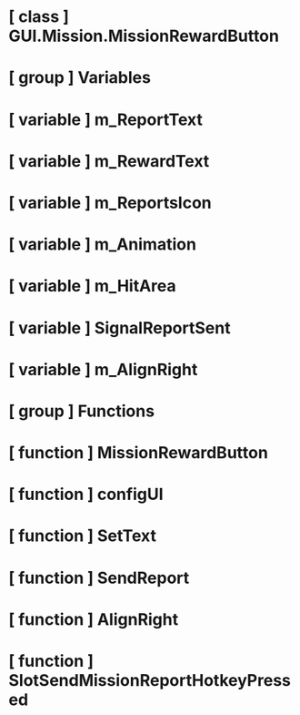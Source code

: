 # [ class ] GUI.Mission.MissionRewardButton

# [ group ] Variables

# [ variable ] m_ReportText

# [ variable ] m_RewardText

# [ variable ] m_ReportsIcon

# [ variable ] m_Animation

# [ variable ] m_HitArea

# [ variable ] SignalReportSent

# [ variable ] m_AlignRight

# [ group ] Functions

# [ function ] MissionRewardButton

# [ function ] configUI

# [ function ] SetText

# [ function ] SendReport

# [ function ] AlignRight

# [ function ] SlotSendMissionReportHotkeyPressed

